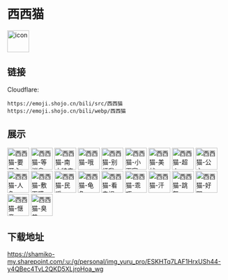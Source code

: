 # 西西猫
<img src="https://emoji.shojo.cn/bili/src/西西猫/icon.png" width="50" height="50" alt="icon">

## 链接
Cloudflare:
```
https://emoji.shojo.cn/bili/src/西西猫
https://emoji.shojo.cn/bili/webp/西西猫
```
## 展示
<img src="https://emoji.shojo.cn/bili/src/西西猫/西西猫-要开心.png" width="50" height="50" alt="西西猫-要开心">
<img src="https://emoji.shojo.cn/bili/src/西西猫/西西猫-等消息.png" width="50" height="50" alt="西西猫-等消息">
<img src="https://emoji.shojo.cn/bili/src/西西猫/西西猫-南方特产.png" width="50" height="50" alt="西西猫-南方特产">
<img src="https://emoji.shojo.cn/bili/src/西西猫/西西猫-哦.png" width="50" height="50" alt="西西猫-哦">
<img src="https://emoji.shojo.cn/bili/src/西西猫/西西猫-别烦我.png" width="50" height="50" alt="西西猫-别烦我">
<img src="https://emoji.shojo.cn/bili/src/西西猫/西西猫-小画家.png" width="50" height="50" alt="西西猫-小画家">
<img src="https://emoji.shojo.cn/bili/src/西西猫/西西猫-美战.png" width="50" height="50" alt="西西猫-美战">
<img src="https://emoji.shojo.cn/bili/src/西西猫/西西猫-超人.png" width="50" height="50" alt="西西猫-超人">
<img src="https://emoji.shojo.cn/bili/src/西西猫/西西猫-公主.png" width="50" height="50" alt="西西猫-公主">
<img src="https://emoji.shojo.cn/bili/src/西西猫/西西猫-人鱼.png" width="50" height="50" alt="西西猫-人鱼">
<img src="https://emoji.shojo.cn/bili/src/西西猫/西西猫-敷面膜.png" width="50" height="50" alt="西西猫-敷面膜">
<img src="https://emoji.shojo.cn/bili/src/西西猫/西西猫-民谣.png" width="50" height="50" alt="西西猫-民谣">
<img src="https://emoji.shojo.cn/bili/src/西西猫/西西猫-龟龟.png" width="50" height="50" alt="西西猫-龟龟">
<img src="https://emoji.shojo.cn/bili/src/西西猫/西西猫-看电视.png" width="50" height="50" alt="西西猫-看电视">
<img src="https://emoji.shojo.cn/bili/src/西西猫/西西猫-乖巧.png" width="50" height="50" alt="西西猫-乖巧">
<img src="https://emoji.shojo.cn/bili/src/西西猫/西西猫-汗.png" width="50" height="50" alt="西西猫-汗">
<img src="https://emoji.shojo.cn/bili/src/西西猫/西西猫-跳舞.png" width="50" height="50" alt="西西猫-跳舞">
<img src="https://emoji.shojo.cn/bili/src/西西猫/西西猫-好耶.png" width="50" height="50" alt="西西猫-好耶">
<img src="https://emoji.shojo.cn/bili/src/西西猫/西西猫-惬意.png" width="50" height="50" alt="西西猫-惬意">
<img src="https://emoji.shojo.cn/bili/src/西西猫/西西猫-臭美.png" width="50" height="50" alt="西西猫-臭美">

## 下载地址

https://shamiko-my.sharepoint.com/:u:/g/personal/img_yuru_pro/ESKHTq7LAF1HrxUSh44-y4QBec4TvL2QKD5XLjroHoa_wg